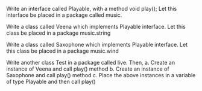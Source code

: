 Write an interface called Playable, with a method
void play();
Let this interface be placed in a package called music.

Write a class called Veena which implements Playable interface. Let this class be placed in a package music.string

Write a class called Saxophone which implements Playable interface. Let this class be placed in a package music.wind

Write another class Test in a package called live. Then,
a. Create an instance of Veena and call play() method
b. Create an instance of Saxophone and call play() method
c. Place the above instances in a variable of type Playable and then call play()